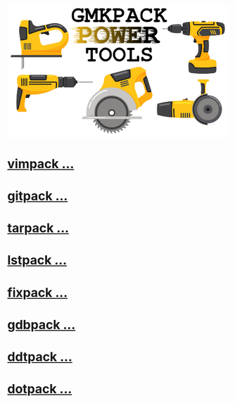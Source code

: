 ![](./Images/45709664.png)


# [vimpack ...](./vimpack.md)


# [gitpack ...](./gitpack.md)


# [tarpack ...](./tarpack.md)


# [lstpack ...](./lstpack.md)


# [fixpack ...](./fixpack.md)


# [gdbpack ...](./gdbpack.md)


# [ddtpack ...](./ddtpack.md)


# [dotpack ...](./dotpack.md)

